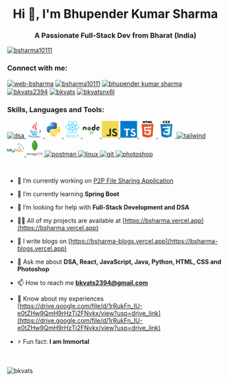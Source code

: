 <h1 align="center">Hi 👋, I'm Bhupender Kumar Sharma</h1>
<h3 align="center">A Passionate Full-Stack Dev from Bharat (India)</h3>

<p align="left"> <a href="https://twitter.com/bsharma10111" target="blank"><img src="https://img.shields.io/twitter/follow/bsharma10111?logo=twitter&style=for-the-badge" alt="bsharma10111" /></a> </p>


<h3 align="left">Connect with me:</h3>
<p align="left">
<a href="https://bsharma.vercel.app" target="blank"><img align="center" src="https://static.vecteezy.com/system/resources/thumbnails/037/047/109/small_2x/ai-generated-stylized-globe-icon-symbol-3d-isolated-on-transparent-background-png.png" alt="web-bsharma" height="35" width="35" /></a>
<a href="https://twitter.com/bsharma10111" target="blank"><img align="center" src="https://raw.githubusercontent.com/rahuldkjain/github-profile-readme-generator/master/src/images/icons/Social/twitter.svg" alt="bsharma10111" height="30" width="40" /></a>
<a href="https://linkedin.com/in/bhupender kumar sharma" target="blank"><img align="center" src="https://raw.githubusercontent.com/rahuldkjain/github-profile-readme-generator/master/src/images/icons/Social/linked-in-alt.svg" alt="bhupender kumar sharma" height="30" width="40" /></a>
<a href="https://www.hackerrank.com/bkvats2394" target="blank"><img align="center" src="https://raw.githubusercontent.com/rahuldkjain/github-profile-readme-generator/master/src/images/icons/Social/hackerrank.svg" alt="bkvats2394" height="30" width="40" /></a>
<a href="https://www.leetcode.com/bkvats" target="blank"><img align="center" src="https://raw.githubusercontent.com/rahuldkjain/github-profile-readme-generator/master/src/images/icons/Social/leet-code.svg" alt="bkvats" height="30" width="40" /></a>
<a href="https://auth.geeksforgeeks.org/user/bkvatsnx6l" target="blank"><img align="center" src="https://raw.githubusercontent.com/rahuldkjain/github-profile-readme-generator/master/src/images/icons/Social/geeks-for-geeks.svg" alt="bkvatsnx6l" height="30" width="40" /></a>
</p>

<h3 align="left">Skills, Languages and Tools:</h3>
<p align="left"> <a href="https://takeuforward.org/strivers-a2z-dsa-course/strivers-a2z-dsa-course-sheet-2/" target="_blank" rel="noreferrer"><img src="https://encrypted-tbn0.gstatic.com/images?q=tbn:ANd9GcTLlESc6Idq0yeZQQjfcYSXIPaa7jkumHWTyA&s" alt="dsa" width="40" height="40"/> </a> <a href="https://www.java.com" target="_blank" rel="noreferrer"> <img src="https://raw.githubusercontent.com/devicons/devicon/master/icons/java/java-original.svg" alt="java" width="40" height="40"/> </a> <a href="https://www.python.org" target="_blank" rel="noreferrer"> <img src="https://raw.githubusercontent.com/devicons/devicon/master/icons/python/python-original.svg" alt="python" width="40" height="40"/> </a> <a href="https://reactjs.org/" target="_blank" rel="noreferrer"> <img src="https://raw.githubusercontent.com/devicons/devicon/master/icons/react/react-original-wordmark.svg" alt="react" width="40" height="40"/> </a> <a href="https://nodejs.org" target="_blank" rel="noreferrer"> <img src="https://raw.githubusercontent.com/devicons/devicon/master/icons/nodejs/nodejs-original-wordmark.svg" alt="nodejs" width="40" height="40"/> </a>  <a href="https://developer.mozilla.org/en-US/docs/Web/JavaScript" target="_blank" rel="noreferrer"> <img src="https://raw.githubusercontent.com/devicons/devicon/master/icons/javascript/javascript-original.svg" alt="javascript" width="40" height="40"/> </a> <a href="https://www.typescriptlang.org/" target="_blank" rel="noreferrer"> <img src="https://raw.githubusercontent.com/devicons/devicon/master/icons/typescript/typescript-original.svg" alt="typescript" width="40" height="40"/> </a> <a href="https://www.w3.org/html/" target="_blank" rel="noreferrer"> <img src="https://raw.githubusercontent.com/devicons/devicon/master/icons/html5/html5-original-wordmark.svg" alt="html5" width="40" height="40"/> </a>  <a href="https://www.w3schools.com/css/" target="_blank" rel="noreferrer"> <img src="https://raw.githubusercontent.com/devicons/devicon/master/icons/css3/css3-original-wordmark.svg" alt="css3" width="40" height="40"/> </a> <a href="https://tailwindcss.com/" target="_blank" rel="noreferrer"> <img src="https://www.vectorlogo.zone/logos/tailwindcss/tailwindcss-icon.svg" alt="tailwind" width="40" height="40"/> </a> <a href="https://www.mysql.com/" target="_blank" rel="noreferrer"> <img src="https://raw.githubusercontent.com/devicons/devicon/master/icons/mysql/mysql-original-wordmark.svg" alt="mysql" width="40" height="40"/> </a> <a href="https://www.mongodb.com/" target="_blank" rel="noreferrer"> <img src="https://raw.githubusercontent.com/devicons/devicon/master/icons/mongodb/mongodb-original-wordmark.svg" alt="mongodb" width="40" height="40"/> </a> <a href="https://postman.com" target="_blank" rel="noreferrer"> <img src="https://www.vectorlogo.zone/logos/getpostman/getpostman-icon.svg" alt="postman" width="40" height="40"/> </a> <a href="https://www.linux.org/" target="_blank" rel="noreferrer"> <img src="https://cdn.pixabay.com/photo/2017/01/31/15/33/linux-2025130_960_720.png" alt="linux" width="40" height="40"/> </a> <a href="https://git-scm.com/" target="_blank" rel="noreferrer"> <img src="https://www.vectorlogo.zone/logos/git-scm/git-scm-icon.svg" alt="git" width="40" height="40"/> </a> <a href="https://www.photoshop.com/en" target="_blank" rel="noreferrer"> <img src="https://w7.pngwing.com/pngs/301/722/png-transparent-adobe-logo-logos-photoshop-logos-and-brands-icon-thumbnail.png" alt="photoshop" width="40" height="40"/> </a> </p>
<br />

- 🔭 I’m currently working on [P2P File Sharing Application](https://github.com/bkvats/NanoShare)

- 🌱 I’m currently learning **Spring Boot**

- 🤝 I’m looking for help with **Full-Stack Development and DSA**

- 👨‍💻 All of my projects are available at [https://bsharma.vercel.app](https://bsharma.vercel.app)

- 📝 I write blogs on [https://bsharma-blogs.vercel.app](https://bsharma-blogs.vercel.app)

- 💬 Ask me about **DSA, React, JavaScript, Java, Python, HTML, CSS and Photoshop**

- 📫 How to reach me **bkvats2394@gmail.com**

- 📄 Know about my experiences [https://drive.google.com/file/d/1rRukFn_IU-e0tZHw9QmH9rHzTi2FNvkx/view?usp=drive_link](https://drive.google.com/file/d/1rRukFn_IU-e0tZHw9QmH9rHzTi2FNvkx/view?usp=drive_link)

- ⚡ Fun fact: **I am Immortal**
<br />
<p><img align="left" src="https://github-readme-stats.vercel.app/api/top-langs?username=bkvats&show_icons=true&locale=en&layout=compact" alt="bkvats" /></p>

